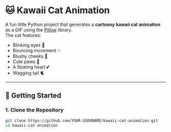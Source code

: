 # 🐱 Kawaii Cat Animation

A fun little Python project that generates a **cartoony kawaii cat animation** as a GIF using the [Pillow](https://pillow.readthedocs.io/) library.  
The cat features:
- Blinking eyes 👀
- Bouncing movement ✨
- Blushy cheeks 🌸
- Cute paws 🐾
- A floating heart 💕
- Wagging tail 🐈

---

## 🚀 Getting Started

### 1. Clone the Repository
```bash
git clone https://github.com/YOUR-USERNAME/kawaii-cat-animation.git
cd kawaii-cat-animation
